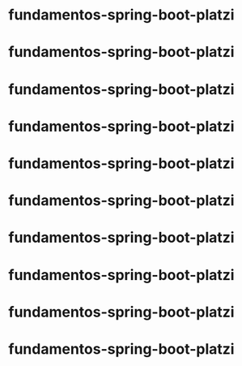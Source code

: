 # fundamentos-spring-boot-platzi
# fundamentos-spring-boot-platzi
# fundamentos-spring-boot-platzi
# fundamentos-spring-boot-platzi
# fundamentos-spring-boot-platzi
# fundamentos-spring-boot-platzi
# fundamentos-spring-boot-platzi
# fundamentos-spring-boot-platzi
# fundamentos-spring-boot-platzi
# fundamentos-spring-boot-platzi
